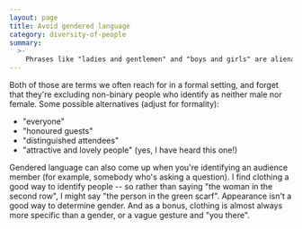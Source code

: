 ```yaml
---
layout: page
title: Avoid gendered language
category: diversity-of-people
summary:
  >-
    Phrases like "ladies and gentlemen" and "boys and girls" are alienating to trans and non-binary attendees.
---
```


Both of those are terms we often reach for in a formal setting, and forget that they're excluding non-binary people who identify as neither male nor female.
Some possible alternatives (adjust for formality):

*   "everyone"
*   "honoured guests"
*   "distinguished attendees"
*   "attractive and lovely people" (yes, I have heard this one!)

Gendered language can also come up when you're identifying an audience member (for example, somebody who's asking a question).
I find clothing a good way to identify people -- so rather than saying "the woman in the second row", I might say "the person in the green scarf".
Appearance isn't a good way to determine gender.
And as a bonus, clothing is almost always more specific than a gender, or a vague gesture and "you there".
